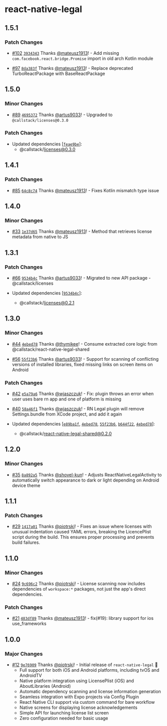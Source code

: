 # react-native-legal

## 1.5.1

### Patch Changes

- [#102](https://github.com/callstackincubator/react-native-legal/pull/102) [`3934343`](https://github.com/callstackincubator/react-native-legal/commit/393434340468e586c64e99ed7c8435ea1af3c56d) Thanks [@mateusz1913](https://github.com/mateusz1913)! - Add missing `com.facebook.react.bridge.Promise` import in old arch Kotlin module

- [#97](https://github.com/callstackincubator/react-native-legal/pull/97) [`8da383f`](https://github.com/callstackincubator/react-native-legal/commit/8da383f8a35a8faee68ff970f107506fe7ca80b1) Thanks [@mateusz1913](https://github.com/mateusz1913)! - Replace deprecated TurboReactPackage with BaseReactPackage

## 1.5.0

### Minor Changes

- [#89](https://github.com/callstackincubator/react-native-legal/pull/89) [`4695372`](https://github.com/callstackincubator/react-native-legal/commit/4695372a3a47b63bb29b589f5a4286c5fa41b23d) Thanks [@artus9033](https://github.com/artus9033)! - Upgraded to `@callstack/licenses@0.3.0`

### Patch Changes

- Updated dependencies [[`feae9be`](https://github.com/callstackincubator/react-native-legal/commit/feae9be21245251cec2a0d11d146faaa70cb8561)]:
  - @callstack/licenses@0.3.0

## 1.4.1

### Patch Changes

- [#85](https://github.com/callstackincubator/react-native-legal/pull/85) [`64c8c74`](https://github.com/callstackincubator/react-native-legal/commit/64c8c746412677be2477876fb7bf88afc6225293) Thanks [@mateusz1913](https://github.com/mateusz1913)! - Fixes Kotlin mismatch type issue

## 1.4.0

### Minor Changes

- [#33](https://github.com/callstackincubator/react-native-legal/pull/33) [`1e37d65`](https://github.com/callstackincubator/react-native-legal/commit/1e37d65863c4e6fb334a491a38bc18c2dacd434b) Thanks [@mateusz1913](https://github.com/mateusz1913)! - Method that retrieves license metadata from native to JS

## 1.3.1

### Patch Changes

- [#66](https://github.com/callstackincubator/react-native-legal/pull/66) [`9534b4c`](https://github.com/callstackincubator/react-native-legal/commit/9534b4c053cf62d90b2772b5ecf30833bd20ae24) Thanks [@artus9033](https://github.com/artus9033)! - Migrated to new API package - @callstack/licenses

- Updated dependencies [[`9534b4c`](https://github.com/callstackincubator/react-native-legal/commit/9534b4c053cf62d90b2772b5ecf30833bd20ae24)]:
  - @callstack/licenses@0.2.1

## 1.3.0

### Minor Changes

- [#44](https://github.com/callstackincubator/react-native-legal/pull/44) [`4ebed78`](https://github.com/callstackincubator/react-native-legal/commit/4ebed78ed8cf95625df6c3211598cfe5db807b09) Thanks [@thymikee](https://github.com/thymikee)! - Consume extracted core logic from @callstack/react-native-legal-shared

- [#56](https://github.com/callstackincubator/react-native-legal/pull/56) [`55f23b6`](https://github.com/callstackincubator/react-native-legal/commit/55f23b6d18858aacae76b9fe31e3f75fe2ef468c) Thanks [@artus9033](https://github.com/artus9033)! - Support for scanning of conflicting versions of installed libraries, fixed missing links on screen items on Android

### Patch Changes

- [#42](https://github.com/callstackincubator/react-native-legal/pull/42) [`e5a79a6`](https://github.com/callstackincubator/react-native-legal/commit/e5a79a6a9d799746d25c63d1e3aa4e245c719fee) Thanks [@wjaszczuk](https://github.com/wjaszczuk)! - Fix: plugin throws an error when user uses bare rn app and one of platform is missing

- [#40](https://github.com/callstackincubator/react-native-legal/pull/40) [`58a46f1`](https://github.com/callstackincubator/react-native-legal/commit/58a46f1ba1319d2755469631a55bb367f321b7cf) Thanks [@wjaszczuk](https://github.com/wjaszczuk)! - RN Legal plugin will remove Settings.bundle from XCode project, and add it again

- Updated dependencies [[`e89ba1f`](https://github.com/callstackincubator/react-native-legal/commit/e89ba1ff8fc1d8182a287cc257182a2d55374d95), [`4ebed78`](https://github.com/callstackincubator/react-native-legal/commit/4ebed78ed8cf95625df6c3211598cfe5db807b09), [`55f23b6`](https://github.com/callstackincubator/react-native-legal/commit/55f23b6d18858aacae76b9fe31e3f75fe2ef468c), [`b644f22`](https://github.com/callstackincubator/react-native-legal/commit/b644f22f57657afa999c20059ce02b3e7ba71cfb), [`4ebed78`](https://github.com/callstackincubator/react-native-legal/commit/4ebed78ed8cf95625df6c3211598cfe5db807b09)]:
  - @callstack/react-native-legal-shared@0.2.0

## 1.2.0

### Minor Changes

- [#35](https://github.com/callstackincubator/react-native-legal/pull/35) [`8a892a5`](https://github.com/callstackincubator/react-native-legal/commit/8a892a5819c80350e784b555a614334333a4e0d5) Thanks [@shovel-kun](https://github.com/shovel-kun)! - Adjusts ReactNativeLegalActivity to automatically switch appearance to dark or light depending on Android device theme

## 1.1.1

### Patch Changes

- [#29](https://github.com/callstackincubator/react-native-legal/pull/29) [`1417a01`](https://github.com/callstackincubator/react-native-legal/commit/1417a01dbd66034299de06117cd608d282c167d7) Thanks [@piotrski](https://github.com/piotrski)! - Fixes an issue where licenses with unusual indentation caused YAML errors, breaking the LicencePlist script during the build. This ensures proper processing and prevents build failures.

## 1.1.0

### Minor Changes

- [#24](https://github.com/callstackincubator/react-native-legal/pull/24) [`9c696c2`](https://github.com/callstackincubator/react-native-legal/commit/9c696c2ceb7daaddec5b285df5b25eb08f121c4e) Thanks [@piotrski](https://github.com/piotrski)! - License scanning now includes dependencies of `workspace:*` packages, not just the app's direct dependencies.

### Patch Changes

- [#21](https://github.com/callstackincubator/react-native-legal/pull/21) [`483df89`](https://github.com/callstackincubator/react-native-legal/commit/483df8975380b6db15e2710f1be676fd43971d2b) Thanks [@mateusz1913](https://github.com/mateusz1913)! - fix(#19): library support for ios use_frameworks

## 1.0.0

### Major Changes

- [#12](https://github.com/callstackincubator/react-native-legal/pull/12) [`9e76909`](https://github.com/callstackincubator/react-native-legal/commit/9e76909194bb2201362f9a44bf7f7d3ef5ec161b) Thanks [@piotrski](https://github.com/piotrski)! - Initial release of `react-native-legal` 🎉
  - Full support for both iOS and Android platforms, including tvOS and AndroidTV
  - Native platform integration using LicensePlist (iOS) and AboutLibraries (Android)
  - Automatic dependency scanning and license information generation
  - Seamless integration with Expo projects via Config Plugin
  - React Native CLI support via custom command for bare workflow
  - Native screens for displaying license acknowledgements
  - Simple API for launching license list screen
  - Zero configuration needed for basic usage
